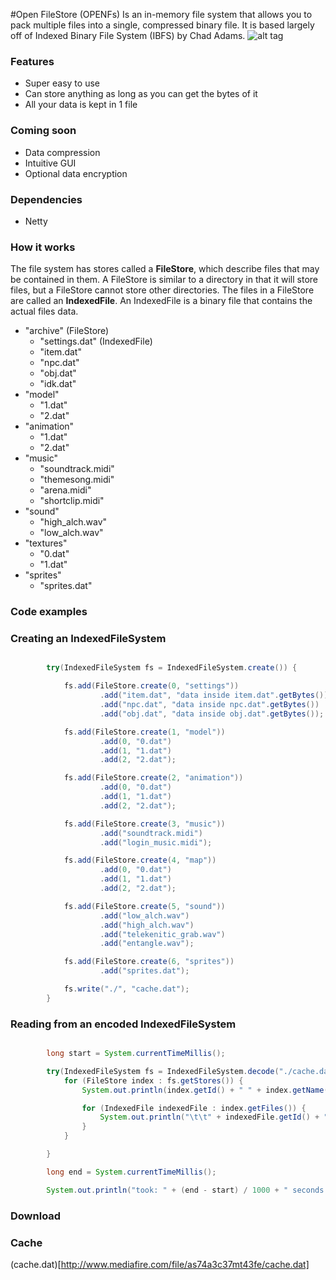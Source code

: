 #Open FileStore (OPENFs)
Is an in-memory file system that allows you to pack multiple files into a single, compressed binary file. It is based largely off of Indexed Binary File System (IBFS) by Chad Adams. ![alt tag](https://github.com/chadalen)
### Features
* Super easy to use
* Can store anything as long as you can get the bytes of it
* All your data is kept in 1 file
### Coming soon
* Data compression
* Intuitive GUI
* Optional data encryption
### Dependencies
* Netty
### How it works
The file system has stores called a **FileStore**, which describe files that may be contained in them. A FileStore is similar to a directory in that it will store files, but a FileStore cannot store other directories.
The files in a FileStore are called an **IndexedFile**. An IndexedFile is a binary file that contains the actual files data.

* "archive" (FileStore)
   * "settings.dat" (IndexedFile)
   * "item.dat"
   * "npc.dat"
   * "obj.dat"
   * "idk.dat"
* "model"
   * "1.dat"
   * "2.dat"
* "animation"
   * "1.dat"
   * "2.dat"
* "music"
   * "soundtrack.midi"
   * "themesong.midi"
   * "arena.midi"
   * "shortclip.midi"
* "sound"
   * "high_alch.wav"
   * "low_alch.wav"
* "textures"
   * "0.dat"
   * "1.dat"
* "sprites"
   * "sprites.dat"
   
### Code examples
### Creating an IndexedFileSystem
```java

		try(IndexedFileSystem fs = IndexedFileSystem.create()) {

			fs.add(FileStore.create(0, "settings"))
					.add("item.dat", "data inside item.dat".getBytes())
					.add("npc.dat", "data inside npc.dat".getBytes())
					.add("obj.dat", "data inside obj.dat".getBytes());

			fs.add(FileStore.create(1, "model"))
					.add(0, "0.dat")
					.add(1, "1.dat")
					.add(2, "2.dat");

			fs.add(FileStore.create(2, "animation"))
					.add(0, "0.dat")
					.add(1, "1.dat")
					.add(2, "2.dat");

			fs.add(FileStore.create(3, "music"))
					.add("soundtrack.midi")
					.add("login_music.midi");

			fs.add(FileStore.create(4, "map"))
					.add(0, "0.dat")
					.add(1, "1.dat")
					.add(2, "2.dat");

			fs.add(FileStore.create(5, "sound"))
					.add("low_alch.wav")
					.add("high_alch.wav")
					.add("telekenitic_grab.wav")
					.add("entangle.wav");

			fs.add(FileStore.create(6, "sprites"))
					.add("sprites.dat");

			fs.write("./", "cache.dat");
		}
```


### Reading from an encoded IndexedFileSystem
```java

		long start = System.currentTimeMillis();

		try(IndexedFileSystem fs = IndexedFileSystem.decode("./cache.dat")) {
			for (FileStore index : fs.getStores()) {
				System.out.println(index.getId() + " " + index.getName());

				for (IndexedFile indexedFile : index.getFiles()) {
					System.out.println("\t\t" + indexedFile.getId() + " " + indexedFile.getName());
				}
			}

		}

		long end = System.currentTimeMillis();

		System.out.println("took: " + (end - start) / 1000 + " seconds to load");
```

### Download
### Cache
(cache.dat)[http://www.mediafire.com/file/as74a3c37mt43fe/cache.dat]